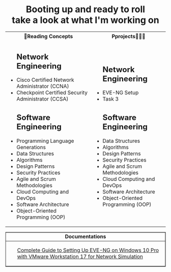 <h1 align="center">Booting up and ready to roll<br>take a look at what I'm working on</h1>

<div align="center">
<table>
  <tr>
    <th>🏫Reading Concepts</th>
    <th>Pprojects👨🏻‍🏭</th>
  </tr>
  <tr>
    <td>
      <ul>
        <h2>Network Engineering</h2>
        <li>Cisco Certified Network Administrator (CCNA)</li>
        <li>Checkpoint Certified Security Administrator (CCSA)</li>
      </ul>
      <ul>
        <h2>Software Engineering</h2>
        <li>Programming Language Generations</li>
        <li>Data Structures</li>
        <li>Algorithms</li>
        <li>Design Patterns</li>
        <li>Security Practices</li>
        <li>Agile and Scrum Methodologies</li>
        <li>Cloud Computing and DevOps</li>
        <li>Software Architecture</li>
        <li>Object-Oriented Programming (OOP)</li>
        </ul>
    </td>
    <td>
      <ul>
        <h2>Network Engineering</h2>
        <li>EVE-NG Setup</li>
        <li>Task 3</li>
        <h2>Software Engineering</h2>
        <li>Data Structures</li>
        <li>Algorithms</li>
        <li>Design Patterns</li>
        <li>Security Practices</li>
        <li>Agile and Scrum Methodologies</li>
        <li>Cloud Computing and DevOps</li>
        <li>Software Architecture</li>
        <li>Object-Oriented Programming (OOP)</li>
      </ul>
    </td>
  </tr>
</table>
</div>

<table align="center" border="1" cellpadding="10" cellspacing="0">
  <tr>
    <td align="center">
      <strong>Documentations</strong>
    </td>
  </tr>
  <tr>
    <td align="left">
      <ul style="list-style-type:none;">
        <a href="https://github.com/JLCyberbear/JLCyberbear/wiki/Documentation:-eve%E2%80%90ng" target="_blank">Complete Guide to Setting Up EVE-NG on Windows 10 Pro with VMware Workstation 17 for Network Simulation</a>
      </ul>
    </td>
  </tr>
</table>

<!--
<p style="border: 1px solid green">
  <h1> Learn </h1>
  <h2>🧾 Software Development Concepts:</h2>
  <h2>📖 Network Development Concepts:</h2>
</p>-->
<!--
<h1> Practice <h1/>
  <h2>👨‍💻 Software Development Projects:</h2>
  - <b>Data Structures and Algorithms Practice (AlgoExpert)</b>
  - [Algorithm Concepts](https://github.com/JLCyberbear/Algorithms-Concepts)
-->
<!--
<h2>🕸️ Network Development Projects:</h2>
<ul>
  <li>Cisco Certified Network Administrator</li>
  <li>Checkpoint Certified Security Administrator</li>
</ul>
-->

<!--
<h2 align="center"> 🤳 Connect with me:</h2>
[<img align="left" alt="JoshMadakor | YouTube" width="22px" src="https://cdn-icons-png.flaticon.com/128/1384/1384060.png" />][youtube]
[<img align="left" alt="JoshMadakor | LinkedIn" width="22px" src="https://cdn-icons-png.flaticon.com/128/1384/1384014.png" />][linkedin]
[<img align="left" alt="JoshMadakor | Instagram" width="22px" src="https://cdn-icons-png.flaticon.com/128/15707/15707776.png" />][instagram]

[twitter]: https://twitter.com/josmadakor
[youtube]: https://www.youtube.com/c/josmadakor
[instagram]: https://www.instagram.com/joshmdakor/
[linkedin]: https://linkedin.com/in/joshmaakor
-->

